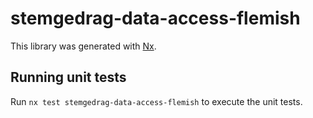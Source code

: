 # stemgedrag-data-access-flemish

This library was generated with [Nx](https://nx.dev).

## Running unit tests

Run `nx test stemgedrag-data-access-flemish` to execute the unit tests.
